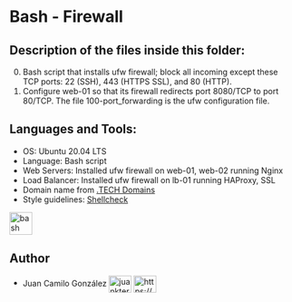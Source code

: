# Bash - Firewall

## Description of the files inside this folder:

0. Bash script that installs ufw firewall; block all incoming except these TCP ports: 22 (SSH), 443 (HTTPS SSL), and 80 (HTTP).
1. Configure web-01 so that its firewall redirects port 8080/TCP to port 80/TCP. The file 100-port_forwarding is the ufw configuration file.

## Languages and Tools:

- OS: Ubuntu 20.04 LTS
- Language: Bash script
- Web Servers: Installed ufw firewall on web-01, web-02 running Nginx
- Load Balancer: Installed ufw firewall on lb-01 running HAProxy, SSL
- Domain name from [.TECH Domains](https://get.tech/)
- Style guidelines: [Shellcheck](https://github.com/koalaman/shellcheck)

<p align="left"> <a href="https://www.gnu.org/software/bash/" target="_blank" rel="noreferrer"> <img src="https://github.com/odb/official-bash-logo/blob/master/assets/Logos/Icons/SVG/48x48_white.svg" alt="bash" width="40" height="40"/> </a> </p>


## Author

- Juan Camilo González <a href="https://twitter.com/juankter" target="blank"><img align="center" src="https://raw.githubusercontent.com/rahuldkjain/github-profile-readme-generator/master/src/images/icons/Social/twitter.svg" alt="juankter" height="30" width="40" /></a>
<a href="https://bit.ly/2MBNR0t" target="blank"><img align="center" src="https://raw.githubusercontent.com/rahuldkjain/github-profile-readme-generator/master/src/images/icons/Social/linked-in-alt.svg" alt="https://bit.ly/2mbnr0t" height="30" width="40" /></a>
